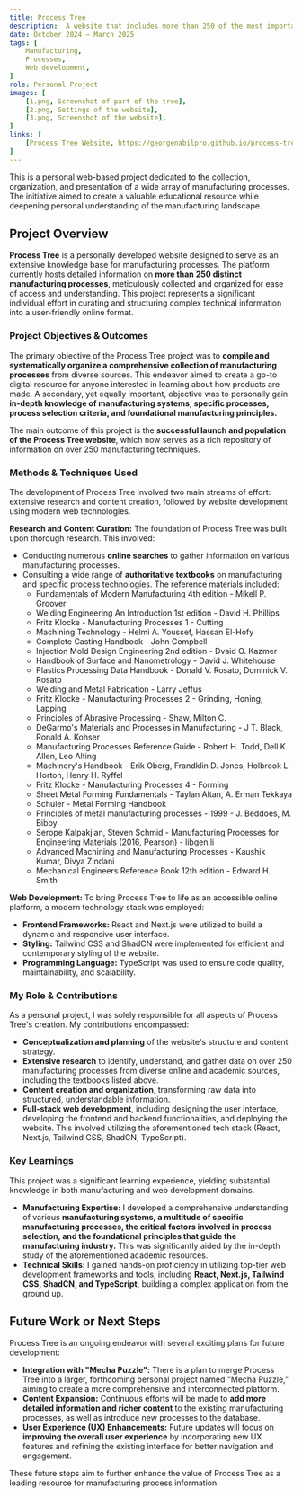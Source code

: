 ```yaml
---
title: Process Tree
description:  A website that includes more than 250 of the most important manufacturing processes
date: October 2024 – March 2025
tags: [
    Manufacturing,
    Processes,
    Web development,
]
role: Personal Project
images: [
    [1.png, Screenshot of part of the tree],
    [2.png, Settings of the website],
    [3.png, Screenshot of the website],
]
links: [
    [Process Tree Website, https://georgenabilpro.github.io/process-tree/]
]
---
```


This is a personal web-based project dedicated to the collection, organization, and presentation of a wide array of manufacturing processes. The initiative aimed to create a valuable educational resource while deepening personal understanding of the manufacturing landscape.


## Project Overview

**Process Tree** is a personally developed website designed to serve as an extensive knowledge base for manufacturing processes. The platform currently hosts detailed information on **more than 250 distinct manufacturing processes**, meticulously collected and organized for ease of access and understanding. This project represents a significant individual effort in curating and structuring complex technical information into a user-friendly online format.


### Project Objectives & Outcomes

The primary objective of the Process Tree project was to **compile and systematically organize a comprehensive collection of manufacturing processes** from diverse sources. This endeavor aimed to create a go-to digital resource for anyone interested in learning about how products are made. A secondary, yet equally important, objective was to personally gain **in-depth knowledge of manufacturing systems, specific processes, process selection criteria, and foundational manufacturing principles.**

The main outcome of this project is the **successful launch and population of the Process Tree website**, which now serves as a rich repository of information on over 250 manufacturing techniques.


### Methods & Techniques Used

The development of Process Tree involved two main streams of effort: extensive research and content creation, followed by website development using modern web technologies.

**Research and Content Curation:**
The foundation of Process Tree was built upon thorough research. This involved:
* Conducting numerous **online searches** to gather information on various manufacturing processes.
* Consulting a wide range of **authoritative textbooks** on manufacturing and specific process technologies. The reference materials included:
    * Fundamentals of Modern Manufacturing 4th edition - Mikell P. Groover
    * Welding Engineering An Introduction 1st edition - David H. Phillips
    * Fritz Klocke - Manufacturing Processes 1 - Cutting
    * Machining Technology - Helmi A. Youssef, Hassan El-Hofy
    * Complete Casting Handbook - John Compbell
    * Injection Mold Design Engineering 2nd edition - Dvaid O. Kazmer
    * Handbook of Surface and Nanometrology - David J. Whitehouse
    * Plastics Processing Data Handbook - Donald V. Rosato, Dominick V. Rosato
    * Welding and Metal Fabrication - Larry Jeffus
    * Fritz Klocke - Manufacturing Processes 2 - Grinding, Honing, Lapping
    * Principles of Abrasive Processing - Shaw, Milton C.
    * DeGarmo's Materials and Processes in Manufacturing - J T. Black, Ronald A. Kohser
    * Manufacturing Processes Reference Guide - Robert H. Todd, Dell K. Allen, Leo Alting
    * Machinery's Handbook - Erik Oberg, Frandklin D. Jones, Holbrook L. Horton, Henry H. Ryffel
    * Fritz Klocke - Manufacturing Processes 4 - Forming
    * Sheet Metal Forming Fundamentals - Taylan Altan, A. Erman Tekkaya
    * Schuler - Metal Forming Handbook
    * Principles of metal manufacturing processes - 1999 - J. Beddoes, M. Bibby
    * Serope Kalpakjian, Steven Schmid - Manufacturing Processes for Engineering Materials (2016, Pearson) - libgen.li
    * Advanced Machining and Manufacturing Processes - Kaushik Kumar, Divya Zindani
    * Mechanical Engineers Reference Book 12th edition - Edward H. Smith

**Web Development:**
To bring Process Tree to life as an accessible online platform, a modern technology stack was employed:
* **Frontend Frameworks:** React and Next.js were utilized to build a dynamic and responsive user interface.
* **Styling:** Tailwind CSS and ShadCN were implemented for efficient and contemporary styling of the website.
* **Programming Language:** TypeScript was used to ensure code quality, maintainability, and scalability.


### My Role & Contributions

As a personal project, I was solely responsible for all aspects of Process Tree's creation. My contributions encompassed:
* **Conceptualization and planning** of the website's structure and content strategy.
* **Extensive research** to identify, understand, and gather data on over 250 manufacturing processes from diverse online and academic sources, including the textbooks listed above.
* **Content creation and organization**, transforming raw data into structured, understandable information.
* **Full-stack web development**, including designing the user interface, developing the frontend and backend functionalities, and deploying the website. This involved utilizing the aforementioned tech stack (React, Next.js, Tailwind CSS, ShadCN, TypeScript).


### Key Learnings

This project was a significant learning experience, yielding substantial knowledge in both manufacturing and web development domains.
* **Manufacturing Expertise:** I developed a comprehensive understanding of various **manufacturing systems, a multitude of specific manufacturing processes, the critical factors involved in process selection, and the foundational principles that guide the manufacturing industry.** This was significantly aided by the in-depth study of the aforementioned academic resources.
* **Technical Skills:** I gained hands-on proficiency in utilizing top-tier web development frameworks and tools, including **React, Next.js, Tailwind CSS, ShadCN, and TypeScript**, building a complex application from the ground up.


## Future Work or Next Steps

Process Tree is an ongoing endeavor with several exciting plans for future development:
* **Integration with "Mecha Puzzle":** There is a plan to merge Process Tree into a larger, forthcoming personal project named "Mecha Puzzle," aiming to create a more comprehensive and interconnected platform.
* **Content Expansion:** Continuous efforts will be made to **add more detailed information and richer content** to the existing manufacturing processes, as well as introduce new processes to the database.
* **User Experience (UX) Enhancements:** Future updates will focus on **improving the overall user experience** by incorporating new UX features and refining the existing interface for better navigation and engagement.

These future steps aim to further enhance the value of Process Tree as a leading resource for manufacturing process information.